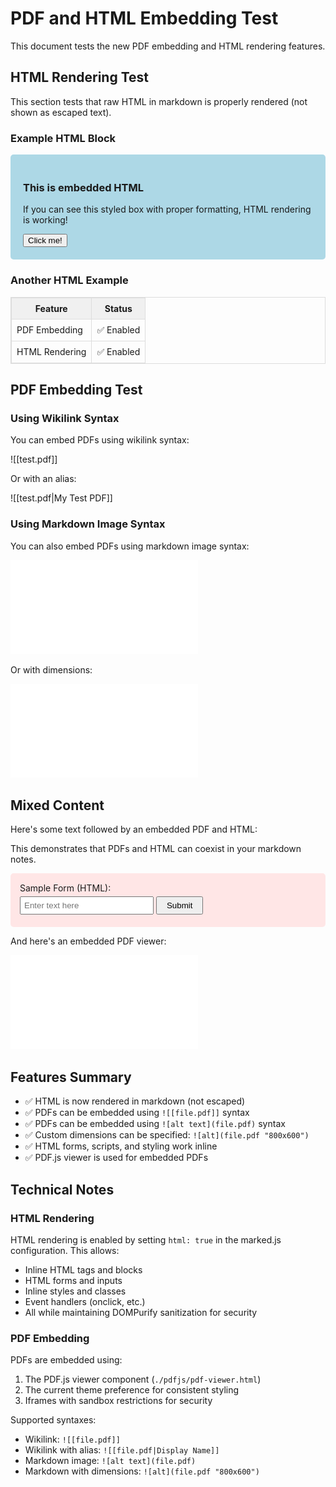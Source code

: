 # PDF and HTML Embedding Test

This document tests the new PDF embedding and HTML rendering features.

## HTML Rendering Test

This section tests that raw HTML in markdown is properly rendered (not shown as escaped text).

### Example HTML Block

<div style="background: lightblue; padding: 20px; border-radius: 5px; margin: 10px 0;">
  <h3>This is embedded HTML</h3>
  <p>If you can see this styled box with proper formatting, HTML rendering is working!</p>
  <button onclick="alert('HTML rendering works!')">Click me!</button>
</div>

### Another HTML Example

<table style="border: 1px solid #ddd; width: 100%; margin: 10px 0;">
  <tr style="background: #f0f0f0;">
    <th style="border: 1px solid #ddd; padding: 8px;">Feature</th>
    <th style="border: 1px solid #ddd; padding: 8px;">Status</th>
  </tr>
  <tr>
    <td style="border: 1px solid #ddd; padding: 8px;">PDF Embedding</td>
    <td style="border: 1px solid #ddd; padding: 8px;">✅ Enabled</td>
  </tr>
  <tr>
    <td style="border: 1px solid #ddd; padding: 8px;">HTML Rendering</td>
    <td style="border: 1px solid #ddd; padding: 8px;">✅ Enabled</td>
  </tr>
</table>

## PDF Embedding Test

### Using Wikilink Syntax

You can embed PDFs using wikilink syntax:

![[test.pdf]]

Or with an alias:

![[test.pdf|My Test PDF]]

### Using Markdown Image Syntax

You can also embed PDFs using markdown image syntax:

![Embedded PDF](test.pdf)

Or with dimensions:

![Embedded PDF - 800x600](test.pdf "800x600")

## Mixed Content

Here's some text followed by an embedded PDF and HTML:

This demonstrates that PDFs and HTML can coexist in your markdown notes.

<form style="background: #ffe6e6; padding: 15px; border-radius: 5px; margin: 10px 0;">
  <label>Sample Form (HTML):</label><br/>
  <input type="text" placeholder="Enter text here" style="margin: 5px 0; padding: 5px; width: 200px;">
  <input type="submit" value="Submit" style="margin: 5px 0; padding: 5px 15px;">
</form>

And here's an embedded PDF viewer:

![PDF Viewer](test.pdf "800x800")

## Features Summary

- ✅ HTML is now rendered in markdown (not escaped)
- ✅ PDFs can be embedded using `![[file.pdf]]` syntax
- ✅ PDFs can be embedded using `![alt text](file.pdf)` syntax
- ✅ Custom dimensions can be specified: `![alt](file.pdf "800x600")`
- ✅ HTML forms, scripts, and styling work inline
- ✅ PDF.js viewer is used for embedded PDFs

## Technical Notes

### HTML Rendering

HTML rendering is enabled by setting `html: true` in the marked.js configuration. This allows:
- Inline HTML tags and blocks
- HTML forms and inputs
- Inline styles and classes
- Event handlers (onclick, etc.)
- All while maintaining DOMPurify sanitization for security

### PDF Embedding

PDFs are embedded using:
1. The PDF.js viewer component (`./pdfjs/pdf-viewer.html`)
2. The current theme preference for consistent styling
3. Iframes with sandbox restrictions for security

Supported syntaxes:
- Wikilink: `![[file.pdf]]`
- Wikilink with alias: `![[file.pdf|Display Name]]`
- Markdown image: `![alt text](file.pdf)`
- Markdown with dimensions: `![alt](file.pdf "800x600")`
